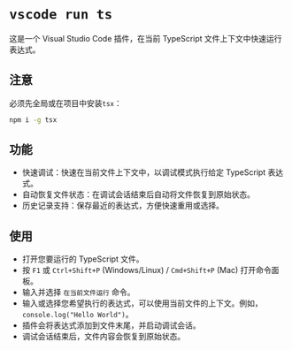# `vscode run ts`

这是一个 Visual Studio Code 插件，在当前 TypeScript 文件上下文中快速运行表达式。

## 注意

必须先全局或在项目中安装`tsx`：

```bash
npm i -g tsx
```

## 功能

- 快速调试：快速在当前文件上下文中，以调试模式执行给定 TypeScript 表达式。
- 自动恢复文件状态：在调试会话结束后自动将文件恢复到原始状态。
- 历史记录支持：保存最近的表达式，方便快速重用或选择。

## 使用

- 打开您要运行的 TypeScript 文件。
- 按 `F1` 或 `Ctrl+Shift+P` (Windows/Linux) / `Cmd+Shift+P` (Mac) 打开命令面板。
- 输入并选择 `在当前文件运行` 命令。
- 输入或选择您希望执行的表达式，可以使用当前文件的上下文。例如，`console.log("Hello World")`。
- 插件会将表达式添加到文件末尾，并启动调试会话。
- 调试会话结束后，文件内容会恢复到原始状态。
